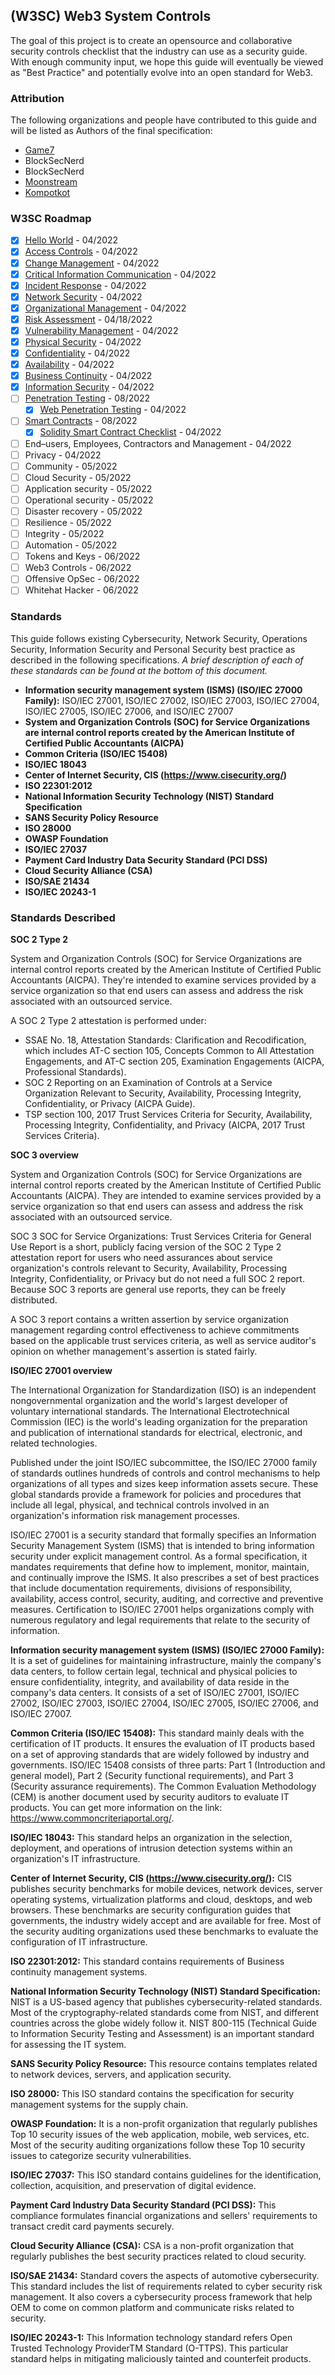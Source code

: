 ## (W3SC) Web3 System Controls
The goal of this project is to create an opensource and collaborative security controls checklist that the industry can use as a security guide. With enough community input, we hope this guide will eventually be viewed as "Best Practice" and potentially evolve into an open standard for Web3.

### Attribution
The following organizations and people have contributed to this guide and will be listed as Authors of the final specification:
* [Game7](https://game7.io/)
* BlockSecNerd
* BlockSecNerd
* [Moonstream](https://moonstream.to)
* [Kompotkot](https://github.com/kompotkot)

### W3SC Roadmap

- [x] [Hello World](https://github.com/G7DAO/w3sc/README.md) - 04/2022
- [x] [Access Controls](https://github.com/G7DAO/w3sc/blob/main/checklists/access-controls.md) - 04/2022
- [x] [Change Management](https://github.com/G7DAO/w3sc/blob/main/checklists/change-management.md) - 04/2022
- [x] [Critical Information Communication](https://github.com/G7DAO/w3sc/blob/main/checklists/critical-information.md) - 04/2022
- [x] [Incident Response](https://github.com/G7DAO/w3sc/blob/main/checklists/incident-response.md)  - 04/2022
- [x] [Network Security](https://github.com/G7DAO/w3sc/blob/main/checklists/network-security.md) - 04/2022
- [x] [Organizational Management](https://github.com/G7DAO/w3sc/blob/main/checklists/organizational-management.md) - 04/2022
- [x] [Risk Assessment](https://github.com/G7DAO/w3sc/blob/main/checklists/risk-assessment.md) - 04/18/2022
- [x] [Vulnerability Management](https://github.com/G7DAO/w3sc/blob/main/checklists/vulnerability-management.md) - 04/2022
- [x] [Physical Security](https://github.com/G7DAO/w3sc/blob/main/checklists/physical-security.md) - 04/2022
- [x] [Confidentiality](https://github.com/G7DAO/w3sc/blob/main/checklists/confidentiality.md) - 04/2022
- [x] [Availability](https://github.com/G7DAO/w3sc/blob/main/checklists/availability.md) - 04/2022
- [x] [Business Continuity](https://github.com/G7DAO/w3sc/blob/main/checklists/business-continuity.md) - 04/2022
- [x] [Information Security](https://github.com/G7DAO/w3sc/blob/main/checklists/information-security.md) - 04/2022
- [ ] [Penetration Testing](#) - 08/2022
	- [x] [Web Penetration Testing](https://github.com/G7DAO/w3sc/blob/main/checklists/penetration-testing/penetration-testing-web.md) - 04/2022
- [ ] [Smart Contracts](#) - 08/2022
	- [x] [Solidity Smart Contract Checklist](https://github.com/G7DAO/w3sc/blob/main/checklists/smart-contracts/solidity-checklist.md) - 04/2022
- [ ] End–users, Employees, Contractors and Management - 04/2022
- [ ] Privacy - 04/2022
- [ ] Community - 05/2022
- [ ] Cloud Security - 05/2022
- [ ] Application security - 05/2022
- [ ] Operational security - 05/2022
- [ ] Disaster recovery - 05/2022
- [ ] Resilience - 05/2022
- [ ] Integrity - 05/2022
- [ ] Automation - 05/2022
- [ ] Tokens and Keys - 06/2022
- [ ] Web3 Controls - 06/2022
- [ ] Offensive OpSec - 06/2022
- [ ] Whitehat Hacker - 06/2022

### Standards
This guide follows existing Cybersecurity, Network Security, Operations Security, Information Security and Personal Security best practice as described in the following specifications. _A brief description of each of these standards can be found at the bottom of this document._
* **Information security management system (ISMS) (ISO/IEC 27000 Family):** ISO/IEC 27001, ISO/IEC 27002, ISO/IEC 27003, ISO/IEC 27004, ISO/IEC 27005, ISO/IEC 27006, and ISO/IEC 27007
* **System and Organization Controls (SOC) for Service Organizations are internal control reports created by the American Institute of Certified Public Accountants (AICPA)**
* **Common Criteria (ISO/IEC 15408)**
* **ISO/IEC 18043**
* **Center of Internet Security, CIS (https://www.cisecurity.org/)**
* **ISO 22301:2012**
* **National Information Security Technology (NIST) Standard Specification**
* **SANS Security Policy Resource**
* **ISO 28000**
* **OWASP Foundation**
* **ISO/IEC 27037**
* **Payment Card Industry Data Security Standard (PCI DSS)**
* **Cloud Security Alliance (CSA)**
* **ISO/SAE 21434**
* **ISO/IEC 20243-1**

### Standards Described
**SOC 2 Type 2**

System and Organization Controls (SOC) for Service Organizations are internal control reports created by the American Institute of Certified Public Accountants (AICPA). They're intended to examine services provided by a service organization so that end users can assess and address the risk associated with an outsourced service.

A SOC 2 Type 2 attestation is performed under:

* SSAE No. 18, Attestation Standards: Clarification and Recodification, which includes AT-C section 105, Concepts Common to All Attestation Engagements, and AT-C section 205, Examination Engagements (AICPA, Professional Standards).
* SOC 2 Reporting on an Examination of Controls at a Service Organization Relevant to Security, Availability, Processing Integrity, Confidentiality, or Privacy (AICPA Guide).
* TSP section 100, 2017 Trust Services Criteria for Security, Availability, Processing Integrity, Confidentiality, and Privacy (AICPA, 2017 Trust Services Criteria).

**SOC 3 overview**

System and Organization Controls (SOC) for Service Organizations are internal control reports created by the American Institute of Certified Public Accountants (AICPA). They are intended to examine services provided by a service organization so that end users can assess and address the risk associated with an outsourced service.

SOC 3 SOC for Service Organizations: Trust Services Criteria for General Use Report is a short, publicly facing version of the SOC 2 Type 2 attestation report for users who need assurances about service organization's controls relevant to Security, Availability, Processing Integrity, Confidentiality, or Privacy but do not need a full SOC 2 report. Because SOC 3 reports are general use reports, they can be freely distributed.

A SOC 3 report contains a written assertion by service organization management regarding control effectiveness to achieve commitments based on the applicable trust services criteria, as well as service auditor's opinion on whether management's assertion is stated fairly.

**ISO/IEC 27001 overview**

The International Organization for Standardization (ISO) is an independent nongovernmental organization and the world's largest developer of voluntary international standards. The International Electrotechnical Commission (IEC) is the world's leading organization for the preparation and publication of international standards for electrical, electronic, and related technologies.

Published under the joint ISO/IEC subcommittee, the ISO/IEC 27000 family of standards outlines hundreds of controls and control mechanisms to help organizations of all types and sizes keep information assets secure. These global standards provide a framework for policies and procedures that include all legal, physical, and technical controls involved in an organization's information risk management processes.

ISO/IEC 27001 is a security standard that formally specifies an Information Security Management System (ISMS) that is intended to bring information security under explicit management control. As a formal specification, it mandates requirements that define how to implement, monitor, maintain, and continually improve the ISMS. It also prescribes a set of best practices that include documentation requirements, divisions of responsibility, availability, access control, security, auditing, and corrective and preventive measures. Certification to ISO/IEC 27001 helps organizations comply with numerous regulatory and legal requirements that relate to the security of information.


**Information security management system (ISMS) (ISO/IEC 27000 Family):**  It is a set of guidelines for maintaining infrastructure, mainly the company's data centers, to follow certain legal, technical and physical policies to ensure confidentiality, integrity, and availability of data reside in the company's data centers. It consists of a set of ISO/IEC 27001, ISO/IEC 27002, ISO/IEC 27003, ISO/IEC 27004, ISO/IEC 27005, ISO/IEC 27006, and ISO/IEC 27007.

**Common Criteria (ISO/IEC 15408):** This standard mainly deals with the certification of IT products. It ensures the evaluation of IT products based on a set of approving standards that are widely followed by industry and governments. ISO/IEC 15408 consists of three parts: Part 1 (Introduction and general model), Part 2 (Security functional requirements), and Part 3 (Security assurance requirements). The Common Evaluation Methodology (CEM) is another document used by security auditors to evaluate IT products. You can get more information on the link: https://www.commoncriteriaportal.org/.

**ISO/IEC 18043:** This standard helps an organization in the selection, deployment, and operations of intrusion detection systems within an organization's IT infrastructure.

**Center of Internet Security, CIS (https://www.cisecurity.org/):** CIS publishes security benchmarks for mobile devices, network devices, server operating systems, virtualization platforms and cloud, desktops, and web browsers. These benchmarks are security configuration guides that governments, the industry widely accept and are available for free. Most of the security auditing organizations used these benchmarks to evaluate the configuration of IT infrastructure.

**ISO 22301:2012:** This standard contains requirements of Business continuity management systems.

**National Information Security Technology (NIST) Standard Specification:** NIST is a US-based agency that publishes cybersecurity-related standards. Most of the cryptography-related standards come from NIST, and different countries across the globe widely follow it. NIST 800-115 (Technical Guide to Information Security Testing and Assessment) is an important standard for assessing the IT system.

**SANS Security Policy Resource:** This resource contains templates related to network devices, servers, and application security.

**ISO 28000:** This ISO standard contains the specification for security management systems for the supply chain.

**OWASP Foundation:** It is a non-profit organization that regularly publishes Top 10 security issues of the web application, mobile, web services, etc. Most of the security auditing organizations follow these Top 10 security issues to categorize security vulnerabilities.

**ISO/IEC 27037:** This ISO standard contains guidelines for the identification, collection, acquisition, and preservation of digital evidence.

**Payment Card Industry Data Security Standard (PCI DSS):** This compliance formulates financial organizations and sellers' requirements to transact credit card payments securely.

**Cloud Security Alliance (CSA):** CSA is a non-profit organization that regularly publishes the best security practices related to cloud security.

**ISO/SAE 21434:** Standard covers the aspects of automotive cybersecurity. This standard includes the list of requirements related to cyber security risk management. It also covers a cybersecurity process framework that help OEM to come on common platform and communicate risks related to security.

**ISO/IEC 20243-1:** This Information technology standard refers Open Trusted Technology ProviderTM Standard (O-TTPS). This particular standard helps in mitigating maliciously tainted and counterfeit products.


